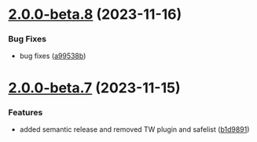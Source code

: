 # [2.0.0-beta.8](https://github.com/vue-interface/progress-bar/compare/v2.0.0-beta.7...v2.0.0-beta.8) (2023-11-16)


### Bug Fixes

* bug fixes ([a99538b](https://github.com/vue-interface/progress-bar/commit/a99538bd10572b129b08bf87d7d0d1be733d8ba5))

# [2.0.0-beta.7](https://github.com/vue-interface/progress-bar/compare/v2.0.0-beta.6...v2.0.0-beta.7) (2023-11-15)


### Features

* added semantic release and removed TW plugin and safelist ([b1d9891](https://github.com/vue-interface/progress-bar/commit/b1d989161eee3797b9583826c0eb1be44e935798))
